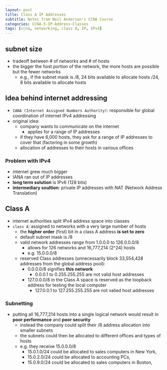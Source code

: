 ```yaml
--- 
layout: post 
title: Class A IP Addresses
subtitle: Notes from Neil Anderson's CCNA Course
categories: CCNA-5-IP-Address-Classes
tags: [ccna, networking, class A, IP, IPv4]
---
```


## subnet size

- tradeoff between # of networks and # of hosts
- the bigger the host portion of the network, the more hosts are possible but the fewer networks
    - e.g., if the subnet mask is
        /8, 24 bits available to allocate hosts
        /24, 8 bits available to allocate hosts


## Idea behind internet addressing

- `IANA (Internet Assigned Numbers Authority)`: responsible for global coordination of internet IPv4 addressing
- original idea: 
    - company wants to communicate on the internet
        - applies for a range of IP addresses
    - if they have 6,000 hosts, they ask for a range of IP addresses to cover that (factoring in some growth)
    - allocation of addresses to their hosts in various offices

### Problem with IPv4

- internet grew much bigger
- IANA ran out of IP addresses
- **long term solution** is IPv6 (128 bits)
- **intermediary soultion**: private IP addresses with NAT (Network Address Translation)

## Class A

- internet authorities split IPv4 address space into classes
- `class A`: assigned to networks with a very large number of hosts
    - the **higher order** (first) bit in a class A address **is set to zero**
    - default subnet mask is /8
    - valid network addresses range from 1.0.0.0 to 126.0.0.0/8
        - allows for 126 networks and 16,777,214 (2^24) hosts
        - e.g. 15.0.0.0/8
    - reserved Class addresses (unnecessarily block 33,554,428 addresses from the global address pool):
        - 0.0.0.0/8 signifies **this network**
            - 0.0.0.1 to 0.255.255.255 are not valid host addresses
        - 127.0.0.0/8 in the Class A space is reserved as the loopback address for testing the local computer
            - 127.0.0.1 to 127.255.255.255 are not valied host addresses

### Subnetting

- putting all 16,777,214 hosts into a single logical network would result in **poor performance** and **poor security**
    - instead the company could split their /8 address allocation into smaller subnets
    - the subnets could then be allocated to different offices and types of hosts
    - e.g. they receive 15.0.0.0/8
        - 15.0.1.0/24 could be allocated to sales computers in New York,
        - 15.0.2.0/24 could be allocated to accounting PCs,
        - 15.0.9.0/24 could be allocated to sales computers in Boston,





